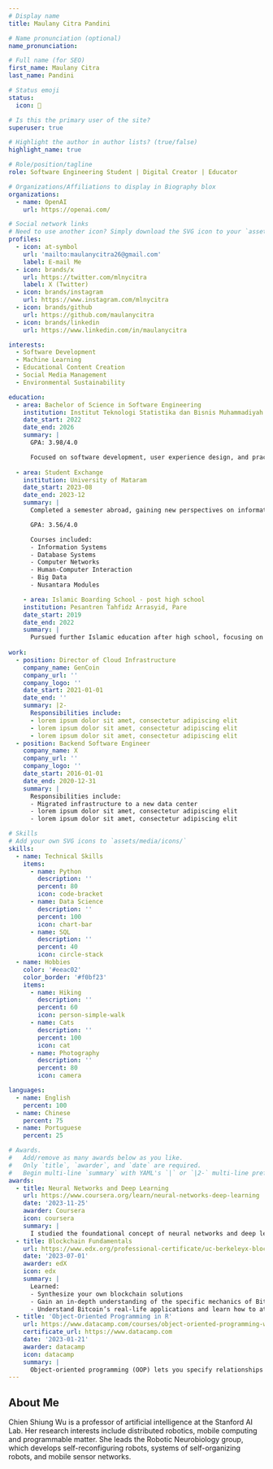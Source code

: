 ```yaml
---
# Display name
title: Maulany Citra Pandini

# Name pronunciation (optional)
name_pronunciation: 

# Full name (for SEO)
first_name: Maulany Citra
last_name: Pandini

# Status emoji
status:
  icon: 🎀

# Is this the primary user of the site?
superuser: true

# Highlight the author in author lists? (true/false)
highlight_name: true

# Role/position/tagline
role: Software Engineering Student | Digital Creator | Educator

# Organizations/Affiliations to display in Biography blox
organizations:
  - name: OpenAI
    url: https://openai.com/

# Social network links
# Need to use another icon? Simply download the SVG icon to your `assets/media/icons/` folder.
profiles:
  - icon: at-symbol
    url: 'mailto:maulanycitra26@gmail.com'
    label: E-mail Me
  - icon: brands/x
    url: https://twitter.com/mlnycitra
    label: X (Twitter)
  - icon: brands/instagram
    url: https://www.instagram.com/mlnycitra
  - icon: brands/github
    url: https://github.com/maulanycitra
  - icon: brands/linkedin
    url: https://www.linkedin.com/in/maulanycitra

interests:
  - Software Development
  - Machine Learning
  - Educational Content Creation
  - Social Media Management
  - Environmental Sustainability

education:
  - area: Bachelor of Science in Software Engineering
    institution: Institut Teknologi Statistika dan Bisnis Muhammadiyah Semarang
    date_start: 2022
    date_end: 2026
    summary: |
      GPA: 3.98/4.0

      Focused on software development, user experience design, and practical applications of technology in education. Published "Basic Python Programming Module", officially certified under HaKI in 2023.
  
  - area: Student Exchange
    institution: University of Mataram
    date_start: 2023-08
    date_end: 2023-12
    summary: |
      Completed a semester abroad, gaining new perspectives on information systems, technology, and cross-cultural collaboration.

      GPA: 3.56/4.0

      Courses included:
      - Information Systems
      - Database Systems
      - Computer Networks
      - Human-Computer Interaction
      - Big Data
      - Nusantara Modules

    - area: Islamic Boarding School - post high school
    institution: Pesantren Tahfidz Arrasyid, Pare
    date_start: 2019
    date_end: 2022
    summary: |
      Pursued further Islamic education after high school, focusing on Tahfidz (memorization of the Quran), Tahsin (improvement of Quranic recitation), and Tajwid (proper pronunciation of Quranic words). Gained spiritual insights, leadership insights, and ethical insights in a community-oriented Islamic environment.
  
work:
  - position: Director of Cloud Infrastructure
    company_name: GenCoin
    company_url: ''
    company_logo: ''
    date_start: 2021-01-01
    date_end: ''
    summary: |2-
      Responsibilities include:
      - lorem ipsum dolor sit amet, consectetur adipiscing elit
      - lorem ipsum dolor sit amet, consectetur adipiscing elit
      - lorem ipsum dolor sit amet, consectetur adipiscing elit
  - position: Backend Software Engineer
    company_name: X
    company_url: ''
    company_logo: ''
    date_start: 2016-01-01
    date_end: 2020-12-31
    summary: |
      Responsibilities include:
      - Migrated infrastructure to a new data center
      - lorem ipsum dolor sit amet, consectetur adipiscing elit
      - lorem ipsum dolor sit amet, consectetur adipiscing elit

# Skills
# Add your own SVG icons to `assets/media/icons/`
skills:
  - name: Technical Skills
    items:
      - name: Python
        description: ''
        percent: 80
        icon: code-bracket
      - name: Data Science
        description: ''
        percent: 100
        icon: chart-bar
      - name: SQL
        description: ''
        percent: 40
        icon: circle-stack
  - name: Hobbies
    color: '#eeac02'
    color_border: '#f0bf23'
    items:
      - name: Hiking
        description: ''
        percent: 60
        icon: person-simple-walk
      - name: Cats
        description: ''
        percent: 100
        icon: cat
      - name: Photography
        description: ''
        percent: 80
        icon: camera

languages:
  - name: English
    percent: 100
  - name: Chinese
    percent: 75
  - name: Portuguese
    percent: 25

# Awards.
#   Add/remove as many awards below as you like.
#   Only `title`, `awarder`, and `date` are required.
#   Begin multi-line `summary` with YAML's `|` or `|2-` multi-line prefix and indent 2 spaces below.
awards:
  - title: Neural Networks and Deep Learning
    url: https://www.coursera.org/learn/neural-networks-deep-learning
    date: '2023-11-25'
    awarder: Coursera
    icon: coursera
    summary: |
      I studied the foundational concept of neural networks and deep learning. By the end, I was familiar with the significant technological trends driving the rise of deep learning; build, train, and apply fully connected deep neural networks; implement efficient (vectorized) neural networks; identify key parameters in a neural network’s architecture; and apply deep learning to your own applications.
  - title: Blockchain Fundamentals
    url: https://www.edx.org/professional-certificate/uc-berkeleyx-blockchain-fundamentals
    date: '2023-07-01'
    awarder: edX
    icon: edx
    summary: |
      Learned:
      - Synthesize your own blockchain solutions
      - Gain an in-depth understanding of the specific mechanics of Bitcoin
      - Understand Bitcoin’s real-life applications and learn how to attack and destroy Bitcoin, Ethereum, smart contracts and Dapps, and alternatives to Bitcoin’s Proof-of-Work consensus algorithm
  - title: 'Object-Oriented Programming in R'
    url: https://www.datacamp.com/courses/object-oriented-programming-with-s3-and-r6-in-r
    certificate_url: https://www.datacamp.com
    date: '2023-01-21'
    awarder: datacamp
    icon: datacamp
    summary: |
      Object-oriented programming (OOP) lets you specify relationships between functions and the objects that they can act on, helping you manage complexity in your code. This is an intermediate level course, providing an introduction to OOP, using the S3 and R6 systems. S3 is a great day-to-day R programming tool that simplifies some of the functions that you write. R6 is especially useful for industry-specific analyses, working with web APIs, and building GUIs.
---
```


## About Me

Chien Shiung Wu is a professor of artificial intelligence at the Stanford AI Lab. Her research interests include distributed robotics, mobile computing and programmable matter. She leads the Robotic Neurobiology group, which develops self-reconfiguring robots, systems of self-organizing robots, and mobile sensor networks.
